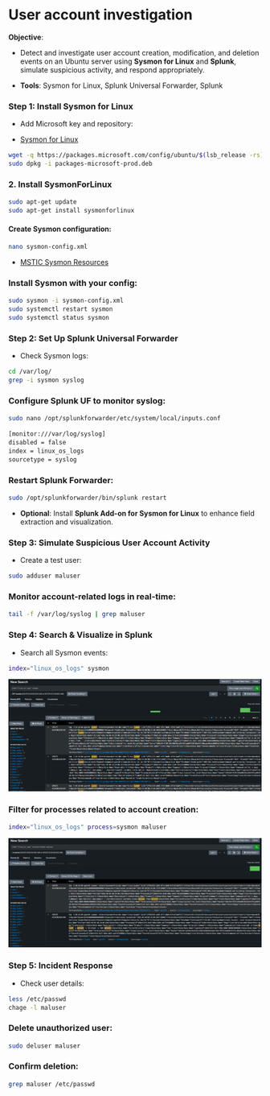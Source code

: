# User account investigation

**Objective**:

- Detect and investigate user account creation, modification, and deletion events on an Ubuntu server using **Sysmon for Linux** and **Splunk**, simulate suspicious activity, and respond appropriately.

- **Tools**: Sysmon for Linux, Splunk Universal Forwarder, Splunk

### Step 1: Install Sysmon for Linux

- Add Microsoft key and repository:

- [Sysmon for Linux](https://learn.microsoft.com/en-us/sysinternals/downloads/sysmon)

```sh
wget -q https://packages.microsoft.com/config/ubuntu/$(lsb_release -rs)/packages-microsoft-prod.deb -O packages-microsoft-prod.deb
sudo dpkg -i packages-microsoft-prod.deb
```

### 2. Install SysmonForLinux

```sh
sudo apt-get update
sudo apt-get install sysmonforlinux
```

#### Create Sysmon configuration:

```sh
nano sysmon-config.xml
```

- [MSTIC Sysmon Resources](https://github.com/microsoft/MSTIC-Sysmon/blob/main/linux/configs/main.xml)

### Install Sysmon with your config:

```sh
sudo sysmon -i sysmon-config.xml
sudo systemctl restart sysmon
sudo systemctl status sysmon
```

### Step 2: Set Up Splunk Universal Forwarder

- Check Sysmon logs:

```sh
cd /var/log/
grep -i sysmon syslog
```

### Configure Splunk UF to monitor syslog:

```sh
sudo nano /opt/splunkforwarder/etc/system/local/inputs.conf
```

```sh
[monitor:///var/log/syslog]
disabled = false
index = linux_os_logs
sourcetype = syslog
```

### Restart Splunk Forwarder:

```sh
sudo /opt/splunkforwarder/bin/splunk restart
```

- **Optional**: Install **Splunk Add-on for Sysmon for Linux** to enhance field extraction and visualization.

### Step 3: Simulate Suspicious User Account Activity

- Create a test user:

```sh
sudo adduser maluser
```

### Monitor account-related logs in real-time:

```sh
tail -f /var/log/syslog | grep maluser
```

### Step 4: Search & Visualize in Splunk

- Search all Sysmon events:

```sh
index="linux_os_logs" sysmon
```

![Splunk](/soc-operations/incident-response/assets/01-linux-user-account-investigation.png)

### Filter for processes related to account creation:

```sh
index="linux_os_logs" process=sysmon maluser
```

![Splunk](/soc-operations/incident-response/assets/02-linux-user-account-investigation.png)

### Step 5: Incident Response

- Check user details:

```sh
less /etc/passwd
chage -l maluser
```

### Delete unauthorized user:

```sh
sudo deluser maluser
```

### Confirm deletion:

```sh
grep maluser /etc/passwd
```

